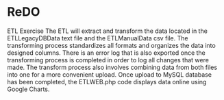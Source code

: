 # ReDO
ETL Exercise
The ETL will extract and transform the data located in the ETLLegacyDBData text file and the ETLManualData csv file. The transforming process standardizes all formats 
and organizes the data into designed columns. There is an error log that is also exported once the transforming process is completed in order to log all changes that were made.
The transform process also involves combining data from both files into one for a more convenient upload. Once upload to MySQL database has been completed, the ETLWEB.php code displays data online using Google Charts.
